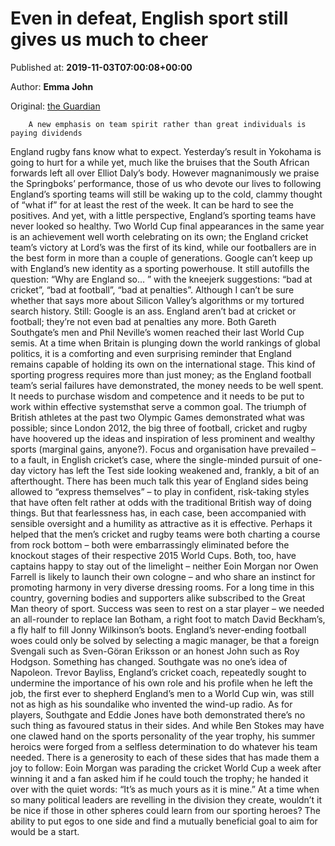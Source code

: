 
# Even in defeat, English sport still gives us much to cheer

Published at: **2019-11-03T07:00:08+00:00**

Author: **Emma John**

Original: [the Guardian](https://www.theguardian.com/commentisfree/2019/nov/03/even-in-defeat-english-sport-still-gives-us-much-to-cheer)


        A new emphasis on team spirit rather than great individuals is paying dividends
      
England rugby fans know what to expect. Yesterday’s result in Yokohama is going to hurt for a while yet, much like the bruises that the South African forwards left all over Elliot Daly’s body.
However magnanimously we praise the Springboks’ performance, those of us who devote our lives to following England’s sporting teams will still be waking up to the cold, clammy thought of “what if” for at least the rest of the week.
It can be hard to see the positives. And yet, with a little perspective, England’s sporting teams have never looked so healthy. Two World Cup final appearances in the same year is an achievement well worth celebrating on its own; the England cricket team’s victory at Lord’s was the first of its kind, while our footballers are in the best form in more than a couple of generations.
Google can’t keep up with England’s new identity as a sporting powerhouse. It still autofills the question: “Why are England so… ” with the kneejerk suggestions: “bad at cricket”, “bad at football”, “bad at penalties”. Although I can’t be sure whether that says more about Silicon Valley’s algorithms or my tortured search history.
Still: Google is an ass. England aren’t bad at cricket or football; they’re not even bad at penalties any more. Both Gareth Southgate’s men and Phil Neville’s women reached their last World Cup semis. At a time when Britain is plunging down the world rankings of global politics, it is a comforting and even surprising reminder that England remains capable of holding its own on the international stage.
This kind of sporting progress requires more than just money; as the England football team’s serial failures have demonstrated, the money needs to be well spent. It needs to purchase wisdom and competence and it needs to be put to work within effective systemsthat serve a common goal. The triumph of British athletes at the past two Olympic Games demonstrated what was possible; since London 2012, the big three of football, cricket and rugby have hoovered up the ideas and inspiration of less prominent and wealthy sports (marginal gains, anyone?).
Focus and organisation have prevailed – to a fault, in English cricket’s case, where the single-minded pursuit of one-day victory has left the Test side looking weakened and, frankly, a bit of an afterthought. There has been much talk this year of England sides being allowed to “express themselves” – to play in confident, risk-taking styles that have often felt rather at odds with the traditional British way of doing things. But that fearlessness has, in each case, been accompanied with sensible oversight and a humility as attractive as it is effective.
Perhaps it helped that the men’s cricket and rugby teams were both charting a course from rock bottom – both were embarrassingly eliminated before the knockout stages of their respective 2015 World Cups. Both, too, have captains happy to stay out of the limelight – neither Eoin Morgan nor Owen Farrell is likely to launch their own cologne – and who share an instinct for promoting harmony in very diverse dressing rooms.
For a long time in this country, governing bodies and supporters alike subscribed to the Great Man theory of sport. Success was seen to rest on a star player – we needed an all-rounder to replace Ian Botham, a right foot to match David Beckham’s, a fly half to fill Jonny Wilkinson’s boots. England’s never-ending football woes could only be solved by selecting a magic manager, be that a foreign Svengali such as Sven-Göran Eriksson or an honest John such as Roy Hodgson.
Something has changed. Southgate was no one’s idea of Napoleon. Trevor Bayliss, England’s cricket coach, repeatedly sought to undermine the importance of his own role and his profile when he left the job, the first ever to shepherd England’s men to a World Cup win, was still not as high as his soundalike who invented the wind-up radio.
As for players, Southgate and Eddie Jones have both demonstrated there’s no such thing as favoured status in their sides. And while Ben Stokes may have one clawed hand on the sports personality of the year trophy, his summer heroics were forged from a selfless determination to do whatever his team needed. There is a generosity to each of these sides that has made them a joy to follow: Eoin Morgan was parading the cricket World Cup a week after winning it and a fan asked him if he could touch the trophy; he handed it over with the quiet words: “It’s as much yours as it is mine.”
At a time when so many political leaders are revelling in the division they create, wouldn’t it be nice if those in other spheres could learn from our sporting heroes? The ability to put egos to one side and find a mutually beneficial goal to aim for would be a start.
